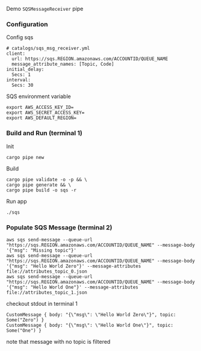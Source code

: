 Demo `SQSMessageReceiver` pipe
### Configuration
Config sqs
```
# catalogs/sqs_msg_receiver.yml
client:
  url: https://sqs.REGION.amazonaws.com/ACCOUNTID/QUEUE_NAME
  message_attribute_names: [Topic, Code]
initial_delay:
  Secs: 1
interval:
  Secs: 30
```
SQS environment variable
```
export AWS_ACCESS_KEY_ID=
export AWS_SECRET_ACCESS_KEY=
export AWS_DEFAULT_REGION=
```
### Build and Run (terminal 1)
Init
```
cargo pipe new
```
Build
```
cargo pipe validate -o -p && \
cargo pipe generate && \
cargo pipe build -o sqs -r
```
Run app
```
./sqs
```
### Populate SQS Message (terminal 2)
```
aws sqs send-message --queue-url "https://sqs.REGION.amazonaws.com/ACCOUNTID/QUEUE_NAME" --message-body '{"msg": "Missing topic"}'
aws sqs send-message --queue-url "https://sqs.REGION.amazonaws.com/ACCOUNTID/QUEUE_NAME" --message-body '{"msg": "Hello World Zero"}' --message-attributes file://attributes_topic_0.json
aws sqs send-message --queue-url "https://sqs.REGION.amazonaws.com/ACCOUNTID/QUEUE_NAME" --message-body '{"msg": "Hello World One"}' --message-attributes file://attributes_topic_1.json
```
checkout stdout in terminal 1
```
CustomMessage { body: "{\"msg\": \"Hello World Zero\"}", topic: Some("Zero") }
CustomMessage { body: "{\"msg\": \"Hello World One\"}", topic: Some("One") }
```
note that message with no topic is filtered